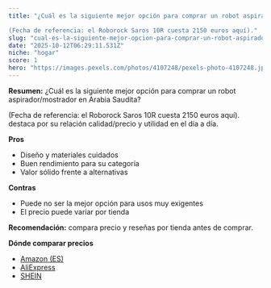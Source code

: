 ```yaml
---
title: "¿Cuál es la siguiente mejor opción para comprar un robot aspirador/mostrador en Arabia Saudita? 

(Fecha de referencia: el Roborock Saros 10R cuesta 2150 euros aquí)."
slug: "cual-es-la-siguiente-mejor-opcion-para-comprar-un-robot-aspirador-mostrador-en-a"
date: "2025-10-12T06:29:11.531Z"
niche: "hogar"
score: 1
hero: "https://images.pexels.com/photos/4107248/pexels-photo-4107248.jpeg?auto=compress&cs=tinysrgb&fit=crop&h=627&w=1200&auto=compress&cs=tinysrgb&w=1200&h=675&fit=crop"
---
```


**Resumen:** ¿Cuál es la siguiente mejor opción para comprar un robot aspirador/mostrador en Arabia Saudita? 

(Fecha de referencia: el Roborock Saros 10R cuesta 2150 euros aquí). destaca por su relación calidad/precio y utilidad en el día a día.

**Pros**
- Diseño y materiales cuidados
- Buen rendimiento para su categoría
- Valor sólido frente a alternativas

**Contras**
- Puede no ser la mejor opción para usos muy exigentes
- El precio puede variar por tienda

**Recomendación:** compara precio y reseñas por tienda antes de comprar.

**Dónde comparar precios**
- [Amazon (ES)](https://www.amazon.es/s?k=%C2%BFCu%C3%A1l%20es%20la%20siguiente%20mejor%20opci%C3%B3n%20para%20comprar%20un%20robot%20aspirador%2Fmostrador%20en%20Arabia%20Saudita%3F%20%0A%0A(Fecha%20de%20referencia%3A%20el%20Roborock%20Saros%2010R%20cuesta%202150%20euros%20aqu%C3%AD).&tag=teknovashop25-21)
- [AliExpress](https://www.aliexpress.com/wholesale?SearchText=%C2%BFCu%C3%A1l%20es%20la%20siguiente%20mejor%20opci%C3%B3n%20para%20comprar%20un%20robot%20aspirador%2Fmostrador%20en%20Arabia%20Saudita%3F%20%0A%0A(Fecha%20de%20referencia%3A%20el%20Roborock%20Saros%2010R%20cuesta%202150%20euros%20aqu%C3%AD).)
- [SHEIN](https://www.shein.com/pdsearch/%C2%BFCu%C3%A1l%20es%20la%20siguiente%20mejor%20opci%C3%B3n%20para%20comprar%20un%20robot%20aspirador%2Fmostrador%20en%20Arabia%20Saudita%3F%20%0A%0A(Fecha%20de%20referencia%3A%20el%20Roborock%20Saros%2010R%20cuesta%202150%20euros%20aqu%C3%AD).)